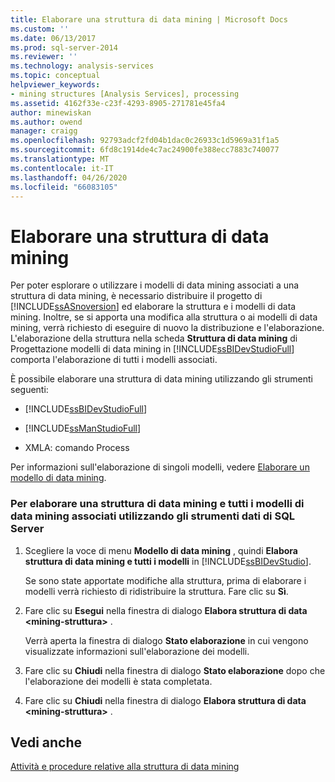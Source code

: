 ```yaml
---
title: Elaborare una struttura di data mining | Microsoft Docs
ms.custom: ''
ms.date: 06/13/2017
ms.prod: sql-server-2014
ms.reviewer: ''
ms.technology: analysis-services
ms.topic: conceptual
helpviewer_keywords:
- mining structures [Analysis Services], processing
ms.assetid: 4162f33e-c23f-4293-8905-271781e45fa4
author: minewiskan
ms.author: owend
manager: craigg
ms.openlocfilehash: 92793adcf2fd04b1dac0c26933c1d5969a31f1a5
ms.sourcegitcommit: 6fd8c1914de4c7ac24900fe388ecc7883c740077
ms.translationtype: MT
ms.contentlocale: it-IT
ms.lasthandoff: 04/26/2020
ms.locfileid: "66083105"
---
```

# <a name="process-a-mining-structure"></a>Elaborare una struttura di data mining
  Per poter esplorare o utilizzare i modelli di data mining associati a una struttura di data mining, è necessario distribuire il progetto di [!INCLUDE[ssASnoversion](../../includes/ssasnoversion-md.md)] ed elaborare la struttura e i modelli di data mining. Inoltre, se si apporta una modifica alla struttura o ai modelli di data mining, verrà richiesto di eseguire di nuovo la distribuzione e l'elaborazione. L'elaborazione della struttura nella scheda **Struttura di data mining** di Progettazione modelli di data mining in [!INCLUDE[ssBIDevStudioFull](../../includes/ssbidevstudiofull-md.md)] comporta l'elaborazione di tutti i modelli associati.  
  
 È possibile elaborare una struttura di data mining utilizzando gli strumenti seguenti:  
  
-   [!INCLUDE[ssBIDevStudioFull](../../includes/ssbidevstudiofull-md.md)]  
  
-   [!INCLUDE[ssManStudioFull](../../includes/ssmanstudiofull-md.md)]  
  
-   XMLA: comando Process  
  
 Per informazioni sull'elaborazione di singoli modelli, vedere [Elaborare un modello di data mining](process-a-mining-model.md).  
  
### <a name="to-process-a-mining-structure-and-all-associated-mining-models-using-sql-server-data-tools"></a>Per elaborare una struttura di data mining e tutti i modelli di data mining associati utilizzando gli strumenti dati di SQL Server  
  
1.  Scegliere la voce di menu **Modello di data mining** , quindi **Elabora struttura di data mining e tutti i modelli** in [!INCLUDE[ssBIDevStudio](../../includes/ssbidevstudio-md.md)].  
  
     Se sono state apportate modifiche alla struttura, prima di elaborare i modelli verrà richiesto di ridistribuire la struttura. Fare clic su **Sì**.  
  
2.  Fare clic su **Esegui** nella finestra di dialogo **Elabora struttura di data \<mining-struttura>** .  
  
     Verrà aperta la finestra di dialogo **Stato elaborazione** in cui vengono visualizzate informazioni sull'elaborazione dei modelli.  
  
3.  Fare clic su **Chiudi** nella finestra di dialogo **Stato elaborazione** dopo che l'elaborazione dei modelli è stata completata.  
  
4.  Fare clic su **Chiudi** nella finestra di dialogo **Elabora struttura di data \<mining-struttura>** .  
  
## <a name="see-also"></a>Vedi anche  
 [Attività e procedure relative alla struttura di data mining](mining-structure-tasks-and-how-tos.md)  
  
  
